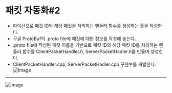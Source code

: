 # 패킷 자동화\#2
* 파이선으로 패킷 ID와 해당 패킷을 처리하는 핸들러 함수를 생성하는 툴을 작성한다.
* 구글 ProtoBuf의 .proto file에 패킷에 대한 정보를 작성해 놓는다.
* .proto file에 작성된 패킷 이름을 기반으로 패킷 ID와 해당 패킷 ID를 처리하는 핸들러 함수를 ClientPacketHandler.h, ServerPacketHadler.h를 만들며 생성한다.
* ClientPacketHandler.cpp, ServerPacketHadler.cpp 구현부를 개발한다.
![image](https://user-images.githubusercontent.com/68372094/160999264-21b4ba29-9b24-4392-9a9e-f84d9304fc00.png)
***
![image](https://user-images.githubusercontent.com/68372094/160999033-35936a5b-4d4b-48b1-bd50-372939ab4e93.png)
